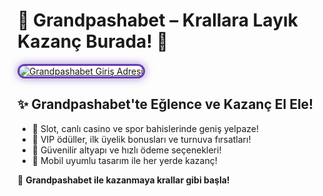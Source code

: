 <h1>👑 Grandpashabet – Krallara Layık Kazanç Burada! 🎲</h1>

<a href="https://cutt.ly/GrandSosyal" title="Grandpashabet Giriş Linki">
  <img src="https://i.ibb.co/BtMhhf6/g-venligiris.jpg" alt="Grandpashabet Giriş Adresi" style="max-width: 100%; border: 3px solid #673ab7; border-radius: 14px; box-shadow: 0px 0px 14px rgba(103, 58, 183, 0.6);">
</a>

<h2>✨ Grandpashabet'te Eğlence ve Kazanç El Ele!</h2>
<ul>
  <li>🎰 Slot, canlı casino ve spor bahislerinde geniş yelpaze!</li>
  <li>🎁 VIP ödüller, ilk üyelik bonusları ve turnuva fırsatları!</li>
  <li>🔐 Güvenilir altyapı ve hızlı ödeme seçenekleri!</li>
  <li>📲 Mobil uyumlu tasarım ile her yerde kazanç!</li>
</ul>

<p>👑 <strong>Grandpashabet ile kazanmaya krallar gibi başla!</strong></p>

<meta name="description" content="Grandpashabet giriş adresiyle şimdi krallara layık bahis dünyasına adım at. Hızlı ödeme, güvenli altyapı ve bol bonus seni bekliyor!">


